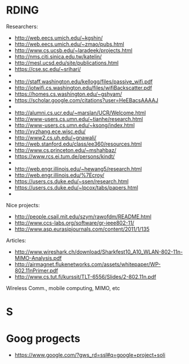 # RDING
Researchers:
- http://web.eecs.umich.edu/~kgshin/
- http://web.eecs.umich.edu/~zmao/pubs.html
- http://www.cs.ucsb.edu/~laradeek/projects.html
- http://nms.citi.sinica.edu.tw/katelin/
- http://mesl.ucsd.edu/site/publications.html
- https://cse.sc.edu/~srihari/
-
- http://staff.washington.edu/kellogg/files/passive_wifi.pdf
- http://iotwifi.cs.washington.edu/files/wifiBackscatter.pdf
- https://homes.cs.washington.edu/~gshyam/
- https://scholar.google.com/citations?user=HeEBacsAAAAJ
-
- http://alumni.cs.ucr.edu/~marslan/UCR/Welcome.html
- http://www-users.cs.umn.edu/~tianhe/research.html
- http://www-users.cs.umn.edu/~ksong/index.html
- http://xyzhang.ece.wisc.edu/
- http://www2.cs.uh.edu/~gnawali/
- http://web.stanford.edu/class/ee360/resources.html
- http://www.cs.princeton.edu/~mshahbaz/
- https://www.rcs.ei.tum.de/persons/kindt/
-
- http://web.engr.illinois.edu/~hewang5/research.html
- http://web.engr.illinois.edu/%7Ecroy/
- https://users.cs.duke.edu/~ssen/research.html
- https://users.cs.duke.edu/~lpcox/tabs/papers.html
- 
Nice projects:
- http://people.csail.mit.edu/szym/rawofdm/README.html
- http://www.ccs-labs.org/software/gr-ieee802-11/
- http://www.asp.eurasipjournals.com/content/2011/1/135

Articles:
- http://www.wireshark.ch/download/Sharkfest10_A10_WLAN-802-11n-MIMO-Analysis.pdf
- http://airmagnet.flukenetworks.com/assets/whitepaper/WP-802.11nPrimer.pdf
- http://www.cs.tut.fi/kurssit/TLT-6556/Slides/2-802.11n.pdf

Wireless Comm., mobile computing, MIMO, etc
# S


# Goog progects
- https://www.google.com/?gws_rd=ssl#q=google+project+soli
